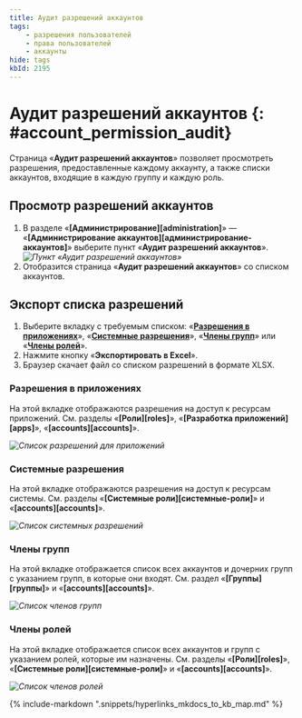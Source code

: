 ```yaml
---
title: Аудит разрешений аккаунтов
tags:
    - разрешения пользователей
    - права пользователей
    - аккаунты
hide: tags
kbId: 2195
---
```


# Аудит разрешений аккаунтов {: #account_permission_audit}

Страница «**Аудит разрешений аккаунтов**» позволяет просмотреть разрешения, предоставленные каждому аккаунту, а также списки аккаунтов, входящие в каждую группу и каждую роль.

## Просмотр разрешений аккаунтов

1. В разделе «**[Администрирование][administration]**» — «**[Администрирование аккаунтов][администрирование-аккаунтов]**» выберите пункт «**Аудит разрешений аккаунтов**».
*![Пункт «Аудит разрешений аккаунтов»](accounts_permission_audit_button.png)*
2. Отобразится страница «**Аудит разрешений аккаунтов**» со списком аккаунтов.

## Экспорт списка разрешений

1. Выберите вкладку с требуемым списком: «**[Разрешения в приложениях](#разрешения-в-приложениях)**», «**[Системные разрешения](#системные-разрешения)**», «**[Члены групп](#члены-групп)**» или «**[Члены ролей](#члены-ролей)**».
2. Нажмите кнопку «**Экспортировать в Excel**».
3. Браузер скачает файл со списком разрешений в формате XLSX.

### Разрешения в приложениях

На этой вкладке отображаются разрешения на доступ к ресурсам приложений.
См. разделы «**[Роли][roles]**», «**[Разработка приложений][apps]**», «**[accounts][accounts]**».

*![Список разрешений для приложений](accounts_permission_audit_business_app.png)*

### Системные разрешения

На этой вкладке отображаются разрешения на доступ к ресурсам системы.
См. разделы «**[Системные роли][системные-роли]**» и «**[accounts][accounts]**».

*![Список системных разрешений](account_permission_audit_system.png)*

### Члены групп

На этой вкладке отображается список всех аккаунтов и дочерних групп с указанием групп, в которые они входят.
См. раздел «**[Группы][группы]**» и «**[accounts][accounts]**».

*![Список членов групп](account_permission_audit_group_members.png)*

### Члены ролей

На этой вкладке отображается список всех аккаунтов и групп с указанием ролей, которые им назначены.
См. разделы «**[Роли][roles]**», «**[Системные роли][системные-роли]**» и «**[accounts][accounts]**».

*![Список членов ролей](account_permission_audit_role_members.png)*

{%
include-markdown ".snippets/hyperlinks_mkdocs_to_kb_map.md"
%}
